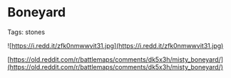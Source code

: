 # Boneyard

Tags: stones

![https://i.redd.it/zfk0nmwwvit31.jpg](https://i.redd.it/zfk0nmwwvit31.jpg)

[https://old.reddit.com/r/battlemaps/comments/dk5x3h/misty_boneyard/](https://old.reddit.com/r/battlemaps/comments/dk5x3h/misty_boneyard/)